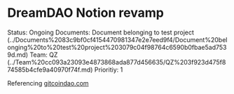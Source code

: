# DreamDAO Notion revamp

Status: Ongoing
Documents: Document belonging to test project (../Documents%2083c9bf0cf4154470981347e2e7eed9f4/Document%20belonging%20to%20test%20project%203079c04f98764c6590b0fbae5ad7539d.md)
Team: QZ (../Team%20cc093a23093e4873868ada877d456635/QZ%203f923d475f874585b4cfe9a40970f74f.md)
Prioritiy: 1

Referencing [gitcoindao.com](http://gitcoindao.com)